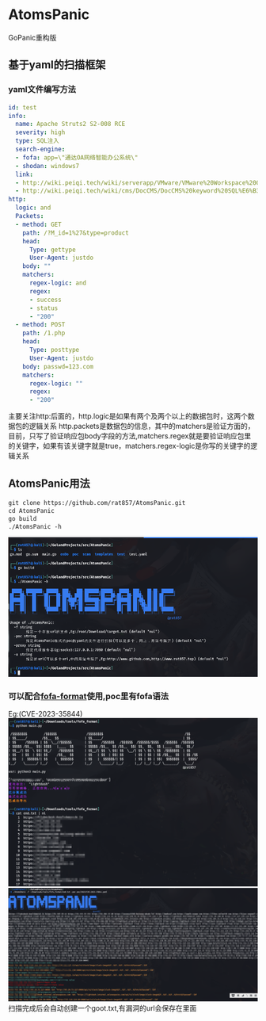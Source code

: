 # AtomsPanic
GoPanic重构版
## 基于yaml的扫描框架
### yaml文件编写方法
```yaml
id: test
info:
  name: Apache Struts2 S2-008 RCE
  severity: high
  type: SQL注入
  search-engine:
  - fofa: app=\"通达OA网络智能办公系统\"
  - shodan: windows7
  link:
  - http://wiki.peiqi.tech/wiki/serverapp/VMware/VMware%20Workspace%20ONE%20Access%20SSTI%E6%BC%8F%E6%B4%9E%20CVE-2022-22954.html
  - http://wiki.peiqi.tech/wiki/cms/DocCMS/DocCMS%20keyword%20SQL%E6%B3%A8%E5%85%A5%E6%BC%8F%E6%B4%9E.html
http:
  logic: and
  Packets:
  - method: GET
    path: /?M_id=1%27&type=product
    head:
      Type: gettype
      User-Agent: justdo
    body: ""
    matchers:
      regex-logic: and
      regex:
      - success
      - status
      - "200"
  - method: POST
    path: /1.php
    head:
      Type: posttype
      User-Agent: justdo
    body: passwd=123.com
    matchers:
      regex-logic: ""
      regex:
      - "200"
```
主要关注http:后面的，http.logic是如果有两个及两个以上的数据包时，这两个数据包的逻辑关系
http.packets是数据包的信息，其中的matchers是验证方面的，目前，只写了验证响应包body字段的方法,matchers.regex就是要验证响应包里的关键字，如果有该关键字就是true，matchers.regex-logic是你写的关键字的逻辑关系

## AtomsPanic用法
```shell
git clone https://github.com/rat857/AtomsPanic.git
cd AtomsPanic
go build
./AtomsPanic -h
```
![8b70b20c15bfab5cc4a41fd00479e1e9.png](pic/8b70b20c15bfab5cc4a41fd00479e1e9.png)
### 可以配合[fofa-format](https://github.com/rat857/fofa_format)使用,poc里有fofa语法
Eg:(CVE-2023-35844)
![78a5c91bdbc7c682de83fd9fef5cb61c.png](pic/78a5c91bdbc7c682de83fd9fef5cb61c.png)
![984897994297e954074746028fe8ad15.png](pic/984897994297e954074746028fe8ad15.png)
扫描完成后会自动创建一个goot.txt,有漏洞的url会保存在里面
